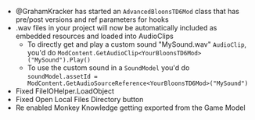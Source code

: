 - @GrahamKracker has started an `AdvancedBloonsTD6Mod` class that has pre/post versions and ref parameters for hooks
- .wav files in your project will now be automatically included as embedded resources and loaded into AudioClips
  - To directly get and play a custom sound "MySound.wav" `AudioClip`, you'd do `ModContent.GetAudioClip<YourBloonsTD6Mod>("MySound").Play()`
  - To use the custom sound in a `SoundModel` you'd do `soundModel.assetId = ModContent.GetAudioSourceReference<YourBloonsTD6Mod>("MySound")`
- Fixed FileIOHelper.LoadObject<T>
- Fixed Open Local Files Directory button
- Re enabled Monkey Knowledge getting exported from the Game Model